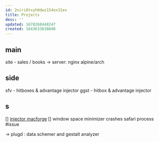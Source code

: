 ```yaml
---
id: 2niri6txyh0dwz154ox31ex
title: Projects
desc: ''
updated: 1678268448247
created: 1643633838840
---
```



## main
site - sales / books
-> server: nginx alpine/arch

## side
sfv - hitboxes & advantage injector
ggst - hitbox & advantage injector

## s
[] [injector macforge](https://github.com/jslegendre/AfloatX/tree/3d07d28d7b5ba46001a7409b0208cc7175ccdb6d)
[] window space minimizer crashes safari process #issue

-> plugd : data schemer and gestalt analyzer